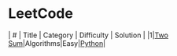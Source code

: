 LeetCode
========
| # | Title | Category | Difficulty | Solution |
|1|[Two Sum](https://leetcode.com/problems/two-sum/)|Algorithms|Easy|[Python](./solutions/two_sum/main.py)|
